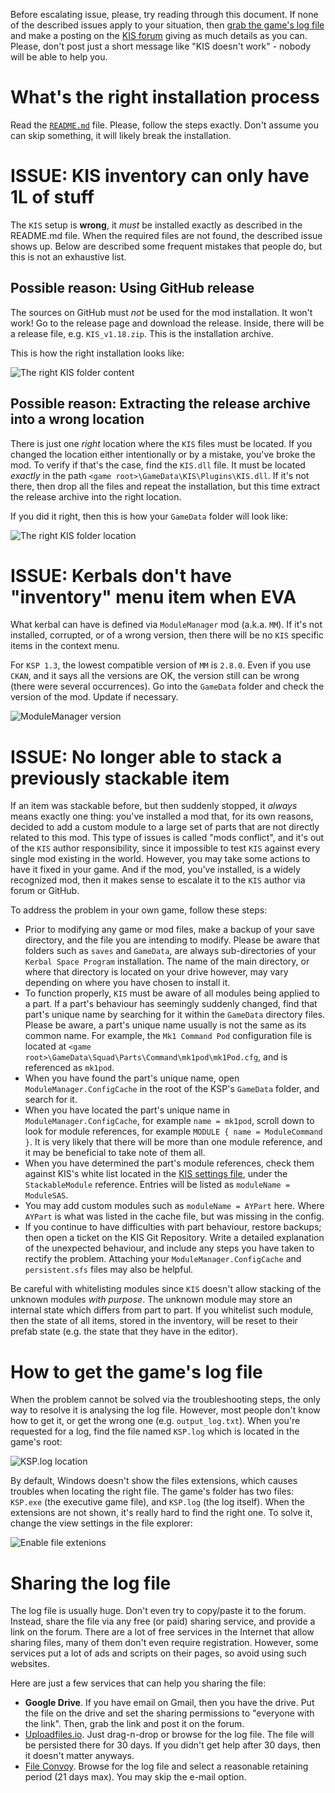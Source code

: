 Before escalating issue, please, try reading through this document. If none of the described issues apply to your situation, then [grab the game's log file](#how-to-get-the-games-log-file) and make a posting on the [KIS forum] giving as much details as you can. Please, don't post just a short message like "KIS doesn't work" - nobody will be able to help you.

# What's the right installation process

Read the [`README.md`](https://github.com/ihsoft/KIS/blob/master/README.md#how-to-install) file. Please, follow the steps exactly. Don't assume you can skip something, it will likely break the installation.

# ISSUE: KIS inventory can only have 1L of stuff

The `KIS` setup is __wrong__, it _must_ be installed exactly as described in the README.md file. When the required files are not found, the described issue shows up. Below are described some frequent mistakes that people do, but this is not an exhaustive list.

## Possible reason: Using GitHub release

The sources on GitHub must _not_ be used for the mod installation. It won't work! Go to the release page and download the release. Inside, there will be a release file, e.g. `KIS_v1.18.zip`. This is the installation archive.

This is how the right installation looks like:

![The right KIS folder content](https://raw.githubusercontent.com/ihsoft/KIS/master/WikiImages/Screenshot-TheRighContent.PNG)

## Possible reason: Extracting the release archive into a wrong location

There is just one _right_ location where the `KIS` files must be located. If you changed the location either intentionally or by a mistake, you've broke the mod. To verify if that's the case, find the `KIS.dll` file. It must be located _exactly_ in the path `<game root>\GameData\KIS\Plugins\KIS.dll`. If it's not there, then drop all the files and repeat the installation, but this time extract the release archive into the right location.

If you did it right, then this is how your `GameData` folder will look like:

![The right KIS folder location](https://raw.githubusercontent.com/ihsoft/KIS/master/WikiImages/Screenshot-TheRighLocation.PNG)

# ISSUE: Kerbals don't have "inventory" menu item when EVA

What kerbal can have is defined via `ModuleManager` mod (a.k.a. `MM`). If it's not installed, corrupted, or of a wrong version, then there will be no `KIS` specific items in the context menu.

For `KSP 1.3`, the lowest compatible version of `MM` is `2.8.0`. Even if you use `CKAN`, and it says all the versions are OK, the version still can be wrong (there were several occurrences). Go into the `GameData` folder and check the version of the mod. Update if necessary.

![ModuleManager version](https://raw.githubusercontent.com/ihsoft/KIS/master/WikiImages/Screenshot-ModuleMangerCheck.png)

# ISSUE: No longer able to stack a previously stackable item

If an item was stackable before, but then suddenly stopped, it _always_ means exactly one thing: you've installed a mod that, for its own reasons, decided to add a custom module to a large set of parts that are not directly related to this mod. This type of issues is called "mods conflict", and it's out of the `KIS` author responsibility, since it impossible to test `KIS` against every single mod existing in the world. However, you may take some actions to have it fixed in your game. And if the mod, you've installed, is a widely recognized mod, then it makes sense to escalate it to the `KIS` author via forum or GitHub.

To address the problem in your own game, follow these steps:
* Prior to modifying any game or mod files, make a backup of your save directory, and the file you are intending to modify. Please be aware that folders such as `saves` and `GameData`, are always sub-directories of your `Kerbal Space Program` installation. The name of the main directory, or where that directory is located on your drive however, may vary depending on where you have chosen to install it.
* To function properly, `KIS` must be aware of all modules being applied to a part. If a part's behaviour has seemingly suddenly changed, find that part's unique name by searching for it within the `GameData` directory files. Please be aware, a part's unique name usually is not the same as its common name. For example, the `Mk1 Command Pod` configuration file is located at `<game root>\GameData\Squad\Parts\Command\mk1pod\mk1Pod.cfg`, and is referenced as `mk1pod`.
* When you have found the part's unique name, open `ModuleManager.ConfigCache` in the root of the KSP's `GameData` folder, and search for it. 
* When you have located the part's unique name in `ModuleManager.ConfigCache`, for example `name = mk1pod`, scroll down to look for module references, for example `MODULE { name = ModuleCommand }`. It is very likely that there will be more than one module reference, and it may be beneficial to take note of them all.
* When you have determined the part's module references, check them against KIS's white list located in the [KIS settings file](https://github.com/ihsoft/KIS/blob/master/settings.cfg), under the `StackableModule` reference. Entries will be listed as `moduleName = ModuleSAS`.
* You may add custom modules such as `moduleName = AYPart` here. Where `AYPart` is what was listed in the cache file, but was missing in the config.
* If you continue to have difficulties with part behaviour, restore backups; then open a ticket on the KIS Git Repository. Write a detailed explanation of the unexpected behaviour, and include any steps you have taken to rectify the problem. Attaching your `ModuleManager.ConfigCache` and `persistent.sfs` files may also be helpful.

Be careful with whitelisting modules since `KIS` doesn't allow stacking of the unknown modules _with purpose_. The unknown module may store an internal state which differs from part to part. If you whitelist such module, then the state of all items, stored in the inventory, will be reset to their prefab state (e.g. the state that they have in the editor).

# How to get the game's log file

When the problem cannot be solved via the troubleshooting steps, the only way to resolve it is analysing the log file. However, most people don't know how to get it, or get the wrong one (e.g. `output_log.txt`). When you're requested for a log, find the file named `KSP.log` which is located in the game's root:

![KSP.log location](https://raw.githubusercontent.com/ihsoft/KIS/master/WikiImages/Screenshot-KSPLogLocation.png)

By default, Windows doesn't show the files extensions, which causes troubles when locating the right file. The game's folder has two files: `KSP.exe` (the executive game file), and `KSP.log` (the log itself). When the extensions are not shown, it's really hard to find the right one. To solve it, change the view settings in the file explorer:

![Enable file extenions](https://raw.githubusercontent.com/ihsoft/KIS/master/WikiImages/Screenshot-EnableFileExtensions.png)

# Sharing the log file

The log file is usually huge. Don't even try to copy/paste it to the forum. Instead, share the file via any free (or paid) sharing service, and provide a link on the forum. There are a lot of free services in the Internet that allow sharing files, many of them don't even require registration. However, some services put a lot of ads and scripts on their pages, so avoid using such websites.

Here are just a few services that can help you sharing the file:
* __Google Drive__. If you have email on Gmail, then you have the drive. Put the file on the drive and set the sharing permissions to "everyone with the link". Then, grab the link and post it on the forum.
* [Uploadfiles.io](https://uploadfiles.io/). Just drag-n-drop or browse for the log file. The file will be persisted there for 30 days. If you didn't get help after 30 days, then it doesn't matter anyways.
* [File Convoy](https://www.fileconvoy.com/). Browse for the log file and select a reasonable retaining period (21 days max). You may skip the e-mail option.

[KIS forum]: http://forum.kerbalspaceprogram.com/index.php?/topic/149848-13-kerbal-inventory-system-kis-v150/
